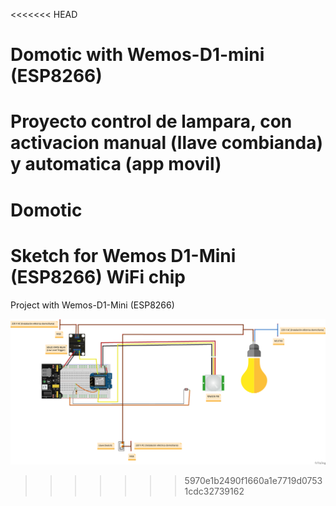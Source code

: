 <<<<<<< HEAD
# Domotic with Wemos-D1-mini (ESP8266)
Proyecto control de lampara, con activacion manual (llave combianda) y automatica (app movil) 
=======
Domotic
====================================================

# Sketch for Wemos D1-Mini (ESP8266) WiFi chip

Project with Wemos-D1-Mini (ESP8266)

![alt text](https://github.com/Adrian-Perez-IoT/Domotic/blob/main/Esquema_conexion_protoboard.png)
>>>>>>> 5970e1b2490f1660a1e7719d07531cdc32739162
